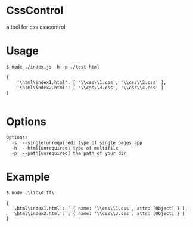 # CssControl
a tool for css csscontrol

# Usage

```
$ node ./index.js -h -p ./test-html

{ 
    '\html\index1.html': [ '\\css\\1.css', '\\css\\2.css' ],
    '\html\index2.html': [ '\\css\\3.css', '\\css\\4.css' ] 
}


```
# Options
```
Options:
  -s  --single[unrequired] type of single pages app
  -h  --html[unrequired] type of multifile
  -p  --path[unrequired] the path of your dir
```

# Example
```
$ node .\lib\diff\

{ 
  '\html\index1.html': [ { name: '\\css\\1.css', attr: [Object] } ],
  '\html\index2.html': [ { name: '\\css\\3.css', attr: [Object] } ] 
}
```